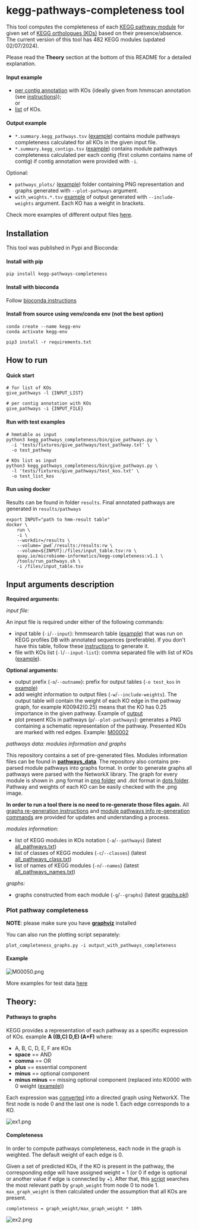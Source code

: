 # kegg-pathways-completeness tool

This tool computes the completeness of each [KEGG pathway module](https://www.genome.jp/kegg/module.html) for given set of [KEGG orthologues (KOs)](https://www.genome.jp/kegg/ko.html) based on their presence/absence. The current version of this tool has 482 KEGG modules (updated 02/07/2024). 

Please read the **Theory** section at the bottom of this README for a detailed explanation. 

#### Input example
- [per contig annotation](example/example_hmmscan_annotation.txt) with KOs (ideally given from hmmscan annotation (see [instructions](src/README.md)));  \
or 
- [list](example/example_list_kos.txt) of KOs.

#### Output example

- `*.summary.kegg_pathways.tsv` ([example](example/example_hmmscan.summary.kegg_pathways.tsv)) contains module pathways completeness calculated for all KOs in the given input file.
- `*.summary.kegg_contigs.tsv` ([example](example/example_hmmscan.summary.kegg_contigs.tsv)) contains module pathways completeness calculated per each contig (first column contains name of contig) if contig annotation were provided with `-i`.

Optional:
- `pathways_plots/` ([example](example/pathways_plots)) folder containing PNG representation and graphs generated with `--plot-pathways` argument. 
- `with_weights.*.tsv` [example](example/with_weights.summary.kegg.summary.kegg_contigs.tsv) of output generated with `--include-weights` argument. Each KO has a weight in brackets.

Check more examples of different output files [here](tests/fixtures/give_pathways/output).

## Installation
This tool was published in Pypi and Bioconda:

#### Install with pip
```commandline
pip install kegg-pathways-completeness
```

#### Install with bioconda
Follow [bioconda instructions](https://bioconda.github.io/recipes/kegg-pathways-completeness/README.html#package-package%20&#x27;kegg-pathways-completeness&#x27;)


#### Install from source using venv/conda env (not the best option)
```commandline
conda create --name kegg-env
conda activate kegg-env

pip3 install -r requirements.txt
```


## How to run

#### Quick start
```
# for list of KOs
give_pathways -l {INPUT_LIST}

# per contig annotation with KOs
give_pathways -i {INPUT_FILE}
```

#### Run with test examples
```comandline
# hmmtable as input
python3 kegg_pathways_completeness/bin/give_pathways.py \
  -i 'tests/fixtures/give_pathways/test_pathway.txt' \
  -o test_pathway

# KOs list as input
python3 kegg_pathways_completeness/bin/give_pathways.py \
  -l 'tests/fixtures/give_pathways/test_kos.txt' \
  -o test_list_kos
```

#### Run using docker 
Results can be found in folder `results`. Final annotated pathways are generated in `results/pathways`
```commandline
export INPUT="path to hmm-result table"
docker \
    run \
    -i \
    --workdir=/results \
    --volume=`pwd`/results:/results:rw \
    --volume=${INPUT}:/files/input_table.tsv:ro \
    quay.io/microbiome-informatics/kegg-completeness:v1.1 \
    /tools/run_pathways.sh \
    -i /files/input_table.tsv
```


## Input arguments description

**Required arguments:** 

_input file:_

An input file is required under either of the following commands:
- input table (`-i`/`--input`): hmmsearch table ([example](tests/fixtures/give_pathways/test_pathway.txt)) that was run on KEGG profiles DB with annotated sequences (preferable). If you don't have this table, follow these [instructions](src/README.md) to generate it.
- file with KOs list (`-l`/`--input-list`): comma separated file with list of KOs ([example](tests/fixtures/give_pathways/test_kos.txt)).

**Optional arguments:**

- output prefix (`-o`/`--outname`): prefix for output tables (`-o test_kos` in [example](tests/fixtures/give_pathways/output/test_kos.summary.kegg_contigs.tsv))
- add weight information to output files (`-w`/`--include-weights`). The output table will contain the weight of each KO edge in the pathway graph, for example K00942(0.25) means that the KO has 0.25 importance in the given pathway. Example of [output](tests/fixtures/give_pathways/output/test_weights.summary.kegg_pathways.tsv)
- plot present KOs in pathways (`p`/`--plot-pathways`): generates a PNG containing a schematic representation of the pathway. Presented KOs are marked with red edges. Example: [M00002](tests/fixtures/give_pathways/output/pathways_plots/M00002.png)


_pathways data: modules information and graphs_ 

This repository contains a set of pre-generated files. Modules information files can be found in **[pathways_data](kegg_pathways_completeness/pathways_data)**. 
The repository also contains pre-parsed module pathways into graphs format. In order to generate graphs all pathways were parsed with the NetworkX library. The graph for every module is shown in .png format in [png folder](kegg_pathways_completeness/graphs/png) and .dot format in [dots folder](kegg_pathways_completeness/graphs/dots). Pathway and weights of each KO can be easily checked with the .png image.

**In order to run a tool there is no need to re-generate those files again.**
All [graphs re-generation instructions](kegg_pathways_completeness/graphs/README.md) and [module pathways info re-generation commands](kegg_pathways_completeness/pathways_data/README.md) are provided for updates and understanding a process.

_modules information:_

- list of KEGG modules in KOs notation (`-a`/`--pathways`) (latest [all_pathways.txt](kegg_pathways_completeness%2Fpathways_data%2Fall_pathways.txt))
- list of classes of KEGG modules (`-c`/`--classes`) (latest [all_pathways_class.txt](kegg_pathways_completeness%2Fpathways_data%2Fall_pathways_class.txt))
- list of names of KEGG modules (`-n`/`--names`) (latest [all_pathways_names.txt](kegg_pathways_completeness%2Fpathways_data%2Fall_pathways_names.txt))

_graphs:_

- graphs constructed from each module (`-g`/`--graphs`) (latest [graphs.pkl](kegg_pathways_completeness%2Fgraphs%2Fgraphs.pkl))


### Plot pathway completeness

**NOTE**: please make sure you have [**graphviz**](https://graphviz.org/) installed

You can also run the plotting script separately:
```commandline
plot_completeness_graphs.py -i output_with_pathways_completeness
```

#### Example

![M00050.png](tests/fixtures/give_pathways/output/pathways_plots/M00050.png)

More examples for test data [here](tests/fixtures/give_pathways/output/pathways_plots)


## Theory: 
#### Pathways to graphs 
KEGG provides a representation of each pathway as a specific expression of KOs.
example **A ((B,C) D,E) (A+F)** where:
- A, B, C, D, E, F are KOs
- **space** == AND
- **comma** == OR
- **plus** == essential component
- **minus** == optional component
- **minus minus** == missing optional component (replaced into K0000 with 0 weight ([example](kegg_pathways_completeness/graphs/png/M00014.png)))

Each expression was [converted](kegg_pathways_completeness/bin/make_graphs/make_graphs.py) into a directed graph using NetworkX. The first node is node 0 and the last one is node 1. Each edge corresponds to a KO. 

![ex1.png](src%2Fimg%2Fex1.png)

#### Completeness
In order to compute pathways completeness, each node in the graph is weighted. The default weight of each edge is 0.

Given a set of predicted KOs, if the KO is present in the pathway, the corresponding edge will have assigned weight = 1 (or 0 if edge is optional or another value if edge is connected by +). After that, this [script](kegg_pathways_completeness/bin/give_pathways.py) searches the most relevant path by `graph_weight` from node 0 to node 1. `max_graph_weight` is then calculated under the assumption that all KOs are present.

``
completeness = graph_weight/max_graph_weight * 100%
``

![ex2.png](src%2Fimg%2Fex2.png)
